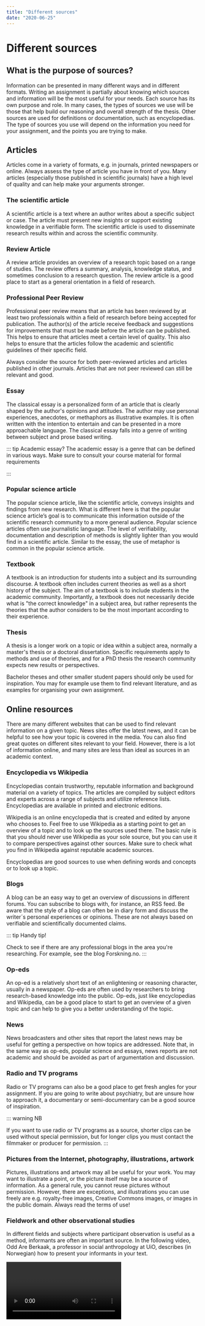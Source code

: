 ```yaml
---
title: "Different sources"
date: "2020-06-25"
---
```


# Different sources

## What is the purpose of sources? 

Information can be presented in many different ways and in different formats. Writing an assignment is partially about knowing which sources and information will be the most useful for your needs. Each source has its own purpose and role. In many cases, the types of sources we use will be those that help build our reasoning and overall strength of the thesis. Other sources are used for definitions or documentation, such as encyclopedias. The type of sources you use will depend on the information you need for your assignment, and the points you are trying to make. 

## Articles 

Articles come in a variety of formats, e.g. in journals, printed newspapers or online. Always assess the type of article you have in front of you. Many articles (especially those published in scientific journals) have a high level of quality and can help make your arguments stronger.

### The scientific article  

A scientific article is a text where an author writes about a specific subject or case. The article must present new insights or support existing knowledge in a verifiable form. The scientific article is used to disseminate research results within and across the scientific community. 

### Review Article  

A review article provides an overview of a research topic based on a range of studies. The review offers a summary, analysis, knowledge status, and sometimes conclusion to a research question. The review article is a good place to start as a general orientation in a field of research.   


### Professional Peer Review 

Professional peer review means that an article has been reviewed by at least two professionals within a field of research before being accepted for publication. The author(s) of the article receive feedback and suggestions for improvements that must be made before the article can be published. This helps to ensure that articles meet a certain level of quality. This also helps to ensure that the articles follow the academic and scientific guidelines of their specific field.  

Always consider the source for both peer-reviewed articles and articles published in other journals. Articles that are not peer reviewed can still be relevant and good.  


### Essay 

The classical essay is a personalized form of an article that is clearly shaped by the author's opinions and attitudes. The author may use personal experiences, anecdotes, or methaphors as illustrative examples.  It is often written with the intention to entertain and can be presented in a more approachable language. The classical essay falls into a genre of writing between subject and prose based writing.   

::: tip Academic essay?
The academic essay is a genre that can be defined in various ways. Make sure to consult your course material for formal requirements

::: 


### Popular science article  

The popular science article, like the scientific article, conveys insights and findings from new research. What is different here is that the popular science article’s goal is to communicate this information outside of the scientific research community to a more general audience. Popular science articles often use journalistic language. The level of verifiability, documentation and description of methods is slightly lighter than you would find in a scientific article. Similar to the essay, the use of metaphor is common in the popular science article.   


### Textbook 

A textbook is an introduction for students into a subject and its surrounding discourse. A textbook often includes current theories as well as a short history of the subject. The aim of a textbook is to include students in the academic community. Importantly, a textbook does not necessarily decide what is "the correct knowledge" in a subject area, but rather represents the theories that the author considers to be the most important according to their experience.  


### Thesis 

A thesis is a longer work on a topic or idea within a subject area, normally a master's thesis or a doctoral dissertation. Specific requirements apply to methods and use of theories, and for a PhD thesis the research community expects new results or perspectives.  

Bachelor theses and other smaller student papers should only be used for inspiration. You may for example use them to find relevant literature, and as examples for organising your own assignment. 


## Online resources  

There are many different websites that can be used to find relevant information on a given topic. News sites offer  the latest news, and it can be helpful to see how your topic is covered in the media. You can also find great quotes on different sites relevant to your field. However, there is a lot of information online, and many sites are less than ideal as sources in an academic context. 


### Encyclopedia vs Wikipedia 

Encyclopedias contain trustworthy, reputable information and background material on a variety of topics. The articles are compiled by subject editors and experts across a range of subjects and utilize reference lists. Encyclopedias are available in printed and electronic editions. 

Wikipedia is an online encyclopedia that is created and edited by anyone who chooses to. Feel free to use Wikipedia as a starting point to get an overview of a topic and to look up the sources used there. The basic rule is that you should never use Wikipedia as your sole source, but you can use it to compare perspectives against other sources. Make sure to check what you find in Wikipedia against reputable academic sources. 

Encyclopedias are good sources to use when defining words and concepts or to look up a topic. 


### Blogs 

A blog can be an easy way to get an overview of discussions in different forums. You can subscribe to blogs with, for instance, an RSS feed. Be aware that the style of a blog can often be in diary form and discuss the writer´s personal experiences or opinions. These are not always based on verifiable and scientifically documented claims.   

::: tip Handy tip! 

Check to see if there are any professional blogs in the area you're researching. For example, see the blog Forskning.no. 
:::


### Op-eds 

An op-ed is a relatively short text of an enlightening or reasoning character, usually in a newspaper. Op-eds are often used by researchers to bring research-based knowledge into the public. Op-eds, just like encyclopedias and Wikipedia, can be a good place to start to get an overview of a given topic and can help to give you a better understanding of the topic. 

### News

News broadcasters and other sites that report the latest news may be useful for getting a perspective on how topics are addressed. Note that, in the same way as op-eds, popular science and essays, news reports are not academic and should be avoided as part of argumentation and discussion. 


### Radio and TV programs 

Radio or TV programs can also be a good place to get fresh angles for your assignment. If you are going to write about psychiatry, but are unsure how to approach it, a documentary or semi-documentary can be a good source of inspiration. 

::: warning NB

If you want to use radio or TV programs as a source, shorter clips can be used without special permission, but for longer clips you must contact the filmmaker or producer for permission. 
:::

### Pictures from the Internet, photography, illustrations, artwork  

Pictures, illustrations and artwork may all be useful for your work. You may want to illustrate a point, or the picture itself may be a source of information. As a general rule, you cannot reuse pictures without permission. However, there are exceptions, and illustrations you can use freely are e.g. royalty-free images, Creative Commons images, or images in the public domain. Always read the terms of use! 


### Fieldwork and other observational studies 

In different fields and subjects where participant observation is useful as a method, informants are often an important source.  In the following video, Odd Are Berkaak, a professor in social anthropology at UiO, describes (in Norwegian) how to present your informants in your text.


<Video id="ktM1r1Ca5Tc" />


## Exercise: Which websites would you want to use? 

::: oppgave Exercise 1 

You are just starting on a task, and have decided on an overall theme.  You are looking for inspiration and ideas for what different angles you take on the theme.  Where do you start? 
:::

::: oppgave Exercise 2 

You have begun your discussion section and are looking for a source that helps to build up some of your arguments.  What kind of source makes your reasoning stronger?   
:::
 
